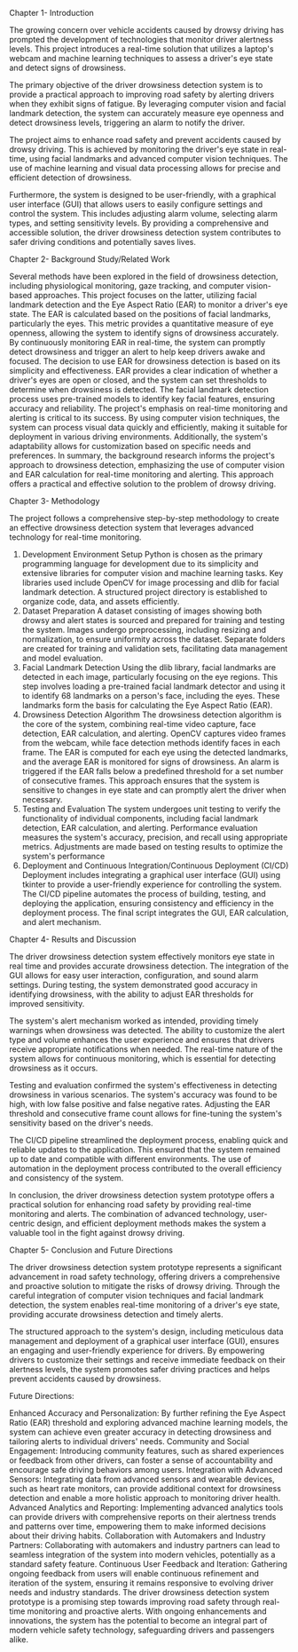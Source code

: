 
Chapter 1- Introduction



The growing concern over vehicle accidents caused by drowsy driving has prompted the development of technologies that monitor driver alertness levels. This project introduces a real-time solution that utilizes a laptop's webcam and machine learning techniques to assess a driver's eye state and detect signs of drowsiness.

The primary objective of the driver drowsiness detection system is to provide a practical approach to improving road safety by alerting drivers when they exhibit signs of fatigue. By leveraging computer vision and facial landmark detection, the system can accurately measure eye openness and detect drowsiness levels, triggering an alarm to notify the driver.

The project aims to enhance road safety and prevent accidents caused by drowsy driving. This is achieved by monitoring the driver's eye state in real-time, using facial landmarks and advanced computer vision techniques. The use of machine learning and visual data processing allows for precise and efficient detection of drowsiness.

Furthermore, the system is designed to be user-friendly, with a graphical user interface (GUI) that allows users to easily configure settings and control the system. This includes adjusting alarm volume, selecting alarm types, and setting sensitivity levels. By providing a comprehensive and accessible solution, the driver drowsiness detection system contributes to safer driving conditions and potentially saves lives.

Chapter 2- Background Study/Related Work

Several methods have been explored in the field of drowsiness detection, including physiological monitoring, gaze tracking, and computer vision-based approaches. This project focuses on the latter, utilizing facial landmark detection and the Eye Aspect Ratio (EAR) to monitor a driver's eye state.
The EAR is calculated based on the positions of facial landmarks, particularly the eyes. This metric provides a quantitative measure of eye openness, allowing the system to identify signs of drowsiness accurately. By continuously monitoring EAR in real-time, the system can promptly detect drowsiness and trigger an alert to help keep drivers awake and focused.
The decision to use EAR for drowsiness detection is based on its simplicity and effectiveness. EAR provides a clear indication of whether a driver's eyes are open or closed, and the system can set thresholds to determine when drowsiness is detected. The facial landmark detection process uses pre-trained models to identify key facial features, ensuring accuracy and reliability.
The project's emphasis on real-time monitoring and alerting is critical to its success. By using computer vision techniques, the system can process visual data quickly and efficiently, making it suitable for deployment in various driving environments. Additionally, the system's adaptability allows for customization based on specific needs and preferences.
In summary, the background research informs the project's approach to drowsiness detection, emphasizing the use of computer vision and EAR calculation for real-time monitoring and alerting. This approach offers a practical and effective solution to the problem of drowsy driving.


Chapter  3-  Methodology

The project follows a comprehensive step-by-step methodology to create an effective drowsiness detection system that leverages advanced technology for real-time monitoring.

1. Development Environment Setup
Python is chosen as the primary programming language for development due to its simplicity and extensive libraries for computer vision and machine learning tasks. Key libraries used include OpenCV for image processing and dlib for facial landmark detection. A structured project directory is established to organize code, data, and assets efficiently.
2. Dataset Preparation
A dataset consisting of images showing both drowsy and alert states is sourced and prepared for training and testing the system. Images undergo preprocessing, including resizing and normalization, to ensure uniformity across the dataset. Separate folders are created for training and validation sets, facilitating data management and model evaluation.
3. Facial Landmark Detection
Using the dlib library, facial landmarks are detected in each image, particularly focusing on the eye regions. This step involves loading a pre-trained facial landmark detector and using it to identify 68 landmarks on a person's face, including the eyes. These landmarks form the basis for calculating the Eye Aspect Ratio (EAR).
4. Drowsiness Detection Algorithm
The drowsiness detection algorithm is the core of the system, combining real-time video capture, face detection, EAR calculation, and alerting. OpenCV captures video frames from the webcam, while face detection methods identify faces in each frame. The EAR is computed for each eye using the detected landmarks, and the average EAR is monitored for signs of drowsiness.
An alarm is triggered if the EAR falls below a predefined threshold for a set number of consecutive frames. This approach ensures that the system is sensitive to changes in eye state and can promptly alert the driver when necessary.
5. Testing and Evaluation
The system undergoes unit testing to verify the functionality of individual components, including facial landmark detection, EAR calculation, and alerting. Performance evaluation measures the system's accuracy, precision, and recall using appropriate metrics. Adjustments are made based on testing results to optimize the system's performance
6. Deployment and Continuous Integration/Continuous Deployment (CI/CD)
Deployment includes integrating a graphical user interface (GUI) using tkinter to provide a user-friendly experience for controlling the system. The CI/CD pipeline automates the process of building, testing, and deploying the application, ensuring consistency and efficiency in the deployment process. The final script integrates the GUI, EAR calculation, and alert mechanism.


Chapter 4- Results and Discussion



The driver drowsiness detection system effectively monitors eye state in real time and provides accurate drowsiness detection. The integration of the GUI allows for easy user interaction, configuration, and sound alarm settings. During testing, the system demonstrated good accuracy in identifying drowsiness, with the ability to adjust EAR thresholds for improved sensitivity.

The system's alert mechanism worked as intended, providing timely warnings when drowsiness was detected. The ability to customize the alert type and volume enhances the user experience and ensures that drivers receive appropriate notifications when needed. The real-time nature of the system allows for continuous monitoring, which is essential for detecting drowsiness as it occurs.

Testing and evaluation confirmed the system's effectiveness in detecting drowsiness in various scenarios. The system's accuracy was found to be high, with low false positive and false negative rates. Adjusting the EAR threshold and consecutive frame count allows for fine-tuning the system's sensitivity based on the driver's needs.

The CI/CD pipeline streamlined the deployment process, enabling quick and reliable updates to the application. This ensured that the system remained up to date and compatible with different environments. The use of automation in the deployment process contributed to the overall efficiency and consistency of the system.

In conclusion, the driver drowsiness detection system prototype offers a practical solution for enhancing road safety by providing real-time monitoring and alerts. The combination of advanced technology, user-centric design, and efficient deployment methods makes the system a valuable tool in the fight against drowsy driving.

Chapter 5- Conclusion and Future Directions


The driver drowsiness detection system prototype represents a significant advancement in road safety technology, offering drivers a comprehensive and proactive solution to mitigate the risks of drowsy driving. Through the careful integration of computer vision techniques and facial landmark detection, the system enables real-time monitoring of a driver's eye state, providing accurate drowsiness detection and timely alerts.

The structured approach to the system's design, including meticulous data management and deployment of a graphical user interface (GUI), ensures an engaging and user-friendly experience for drivers. By empowering drivers to customize their settings and receive immediate feedback on their alertness levels, the system promotes safer driving practices and helps prevent accidents caused by drowsiness.

Future Directions:

Enhanced Accuracy and Personalization: By further refining the Eye Aspect Ratio (EAR) threshold and exploring advanced machine learning models, the system can achieve even greater accuracy in detecting drowsiness and tailoring alerts to individual drivers' needs.
Community and Social Engagement: Introducing community features, such as shared experiences or feedback from other drivers, can foster a sense of accountability and encourage safe driving behaviors among users.
Integration with Advanced Sensors: Integrating data from advanced sensors and wearable devices, such as heart rate monitors, can provide additional context for drowsiness detection and enable a more holistic approach to monitoring driver health.
Advanced Analytics and Reporting: Implementing advanced analytics tools can provide drivers with comprehensive reports on their alertness trends and patterns over time, empowering them to make informed decisions about their driving habits.
Collaboration with Automakers and Industry Partners: Collaborating with automakers and industry partners can lead to seamless integration of the system into modern vehicles, potentially as a standard safety feature.
Continuous User Feedback and Iteration: Gathering ongoing feedback from users will enable continuous refinement and iteration of the system, ensuring it remains responsive to evolving driver needs and industry standards.
The driver drowsiness detection system prototype is a promising step towards improving road safety through real-time monitoring and proactive alerts. With ongoing enhancements and innovations, the system has the potential to become an integral part of modern vehicle safety technology, safeguarding drivers and passengers alike.
